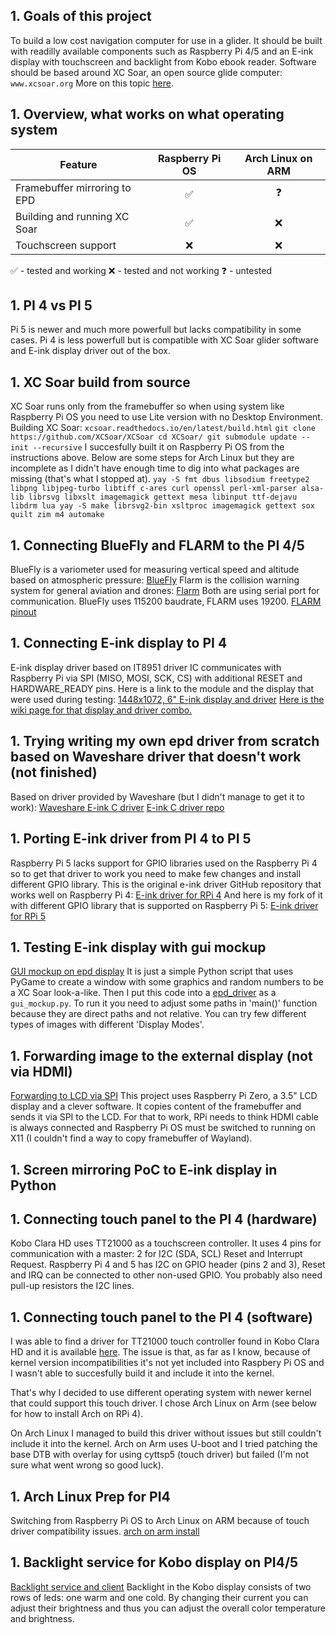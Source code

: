 ## 1. Goals of this project
To build a low cost navigation computer for use in a glider.
It should be built with readilly available components such as Raspberry Pi 4/5 and an E-ink display with touchscreen and backlight from Kobo ebook reader.
Software should be based around XC Soar, an open source glide computer:
`www.xcsoar.org`
More on this topic [here](20250123_glider_prototype_1.md).

## 1. Overview, what works on what operating system
| Feature                      | Raspberry Pi OS | Arch Linux on ARM |
| --------                     | :-----------:   | :-----------:     |
| Framebuffer mirroring to EPD |       ✅        |       ❓          |
| Building and running XC Soar |       ✅        |        ❌         |
| Touchscreen support          |       ❌        |        ❌         |

✅ - tested and working
❌ - tested and not working
❓ - untested

## 1. PI 4 vs PI 5
Pi 5 is newer and much more powerfull but lacks compatibility in some cases. Pi 4 is less powerfull but is compatible with XC Soar glider software and E-ink display driver out of the box.

## 1. XC Soar build from source
XC Soar runs only from the framebuffer so when using system like Raspberry Pi OS you need to use Lite version with no Desktop Environment.
Building XC Soar:
`xcsoar.readthedocs.io/en/latest/build.html`
`
git clone https://github.com/XCSoar/XCSoar
cd XCSoar/
git submodule update --init --recursive
`
I succesfully built it on Raspberry Pi OS from the instructions above. Below are some steps for Arch Linux but they are incomplete as I didn't have enough time to dig into what packages are missing (that's what I stopped at).
`
yay -S fmt dbus libsodium freetype2 libpng libjpeg-turbo libtiff c-ares curl openssl perl-xml-parser alsa-lib librsvg libxslt imagemagick gettext mesa libinput ttf-dejavu libdrm lua
yay -S make librsvg2-bin xsltproc imagemagick gettext sox quilt zim m4 automake
`
## 1. Connecting BlueFly and FLARM to the PI 4/5
BlueFly is a variometer used for measuring vertical speed and altitude based on atmospheric pressure: [BlueFly](https://www.blueflyvario.com/)
Flarm is the collision warning system for general aviation and drones: [Flarm](https://www.flarm.com/en/)
Both are using serial port for communication.
BlueFly uses 115200 baudrate, FLARM uses 19200.
[FLARM pinout](20250114_flarm_pinout_1.md)

## 1. Connecting E-ink display to PI 4
E-ink display driver based on IT8951 driver IC communicates with Raspberry Pi via SPI (MISO, MOSI, SCK, CS) with additional RESET and HARDWARE_READY pins.
Here is a link to the module and the display that were used during testing:
[1448x1072, 6" E-ink display and driver](https://www.waveshare.com/product/displays/e-paper/epaper-1/6inch-hd-e-paper-hat.htm)
[Here is the wiki page for that display and driver combo.](https://www.waveshare.com/wiki/6inch_e-Paper_HAT)

## 1. Trying writing my own epd driver from scratch based on Waveshare driver that doesn't work (not finished)
Based on driver provided by Waveshare (but I didn't manage to get it to work):
[Waveshare E-ink C driver](https://www.waveshare.com/wiki/6inch_HD_e-Paper_HAT#Working_with_Raspberry_Pi_.28SPI.29)
[E-ink C driver repo](https://github.com/mindsailors-design/it8951e_c_driver.git)

## 1. Porting E-ink driver from PI 4 to PI 5
Raspberry Pi 5 lacks support for GPIO libraries used on the Raspberry Pi 4 so to get that driver to work you need to make few changes and install different GPIO library.
This is the original e-ink driver GitHub repository that works well on Raspberry Pi 4:
[E-ink driver for RPi 4](https://github.com/GregDMeyer/IT8951)
And here is my fork of it with different GPIO library that is supported on Raspberry Pi 5:
[E-ink driver for RPi 5](https://github.com/mindsailors-design/it8951_epd_driver.git)

## 1. Testing E-ink display with gui mockup
[GUI mockup on epd display](https://github.com/mindsailors-design/epd_gui_mockup.git)
It is just a simple Python script that uses PyGame to create a window with some graphics and random numbers to be a XC Soar look-a-like.
Then I put this code into a [epd_driver](https://github.com/mindsailors-design/it8951_epd_driver.git) as a `gui_mockup.py`. To run it you need to adjust some paths in 'main()' function because they are direct paths and not relative. You can try few different types of images with different 'Display Modes'.

## 1. Forwarding image to the external display (not via HDMI)
[Forwarding to LCD via SPI](https://noamzeise.com/2024/07/05/mini-monitor.html)
This project uses Raspberry Pi Zero, a 3.5" LCD display and a clever software. It copies content of the framebuffer and sends it via SPI to the LCD. For that to work, RPi needs to think HDMI cable is always connected and Raspberry Pi OS must be switched to running on X11 (I couldn't find a way to copy framebuffer of Wayland).

## 1. Screen mirroring PoC to E-ink display in Python


## 1. Connecting touch panel to the PI 4 (hardware)
Kobo Clara HD uses TT21000 as a touchscreen controller. It uses 4 pins for communication with a master: 2 for I2C (SDA, SCL) Reset and Interrupt Request. Raspberry Pi 4 and 5 has I2C on GPIO header (pins 2 and 3), Reset and IRQ can be connected to other non-used GPIO. You probably also need pull-up resistors the I2C lines.

## 1. Connecting touch panel to the PI 4 (software)
I was able to find a driver for TT21000 touch controller found in Kobo Clara HD and it is available [here](https://git.kernel.org/pub/scm/linux/kernel/git/stable/linux.git/tree/drivers/input/touchscreen/cyttsp5.c?h=v6.14.4).
The issue is that, as far as I know, because of kernel version incompatibilities it's not yet included into Raspbery Pi OS and I wasn't able to succesfully build it and include it into the kernel.

That's why I decided to use different operating system with newer kernel that could support this touch driver. I chose Arch Linux on Arm (see below for how to install Arch on RPi 4).

On Arch Linux I managed to build this driver without issues but still couldn't include it into the kernel. Arch on Arm uses U-boot and I tried patching the base DTB with overlay for using cyttsp5 (touch driver) but failed (I'm not sure what went wrong so good luck).

## 1. Arch Linux Prep for PI4
Switching from Raspberry Pi OS to Arch Linux on ARM because of touch driver compatibility issues.
[arch on arm install](20250514_arch_on_arm_install_1.md)

## 1. Backlight service for Kobo display on PI4/5
[Backlight service and client](https://github.com/mindsailors-design/backlight_server_client.git)
Backlight in the Kobo display consists of two rows of leds: one warm and one cold. By changing their current you can adjust their brightness and thus you can adjust the overall color temperature and brightness.
